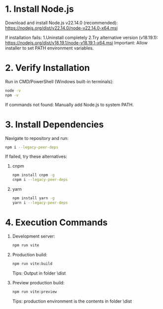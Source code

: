 # 1. Install Node.js
Download and install Node.js v22.14.0 (recommended):
<https://nodejs.org/dist/v22.14.0/node-v22.14.0-x64.msi>

If installation fails:
1.Uninstall completely
2.Try alternative version (v18.19.1):
<https://nodejs.org/dist/v18.19.1/node-v18.19.1-x64.msi>
Important: Allow installer to set PATH environment variables.

# 2. Verify Installation
Run in CMD/PowerShell (Windows built-in terminals):

```bash
node -v
npm -v
```

If commands not found:
Manually add Node.js to system PATH.

# 3. Install Dependencies
Navigate to repository and run:

```bash
npm i --legacy-peer-deps
```
If failed, try these alternatives:

1. cnpm

   ```bash
   npm install cnpm -g
   cnpm i --legacy-peer-deps
   ```

2. yarn

   ```bash
   npm install yarn -g
   yarn i --legacy-peer-deps
   ```


# 4. Execution Commands

1. Development server:

    ```bash
    npm run vite
    ```

2. Production build:

    ```bash
    npm run vite:build
    ```
    Tips: Output in folder \dist

2. Preview production build:

    ```bash
    npm run vite:preview
    ```

    Tips: production environment is the contents in folder \dist